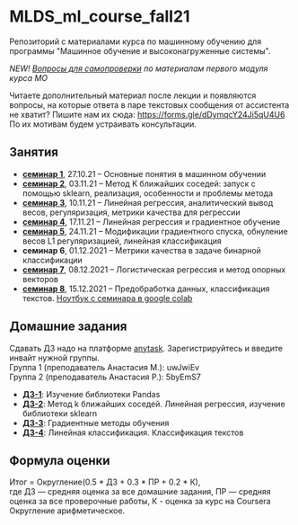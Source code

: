# MLDS_ml_course_fall21

Репозиторий с материалами курса по машинному обучению для программы "Машинное обучение и высоконагруженные системы".

*NEW! [Вопросы для самопроверки](https://docs.google.com/document/d/1t6Tfjc4B7zd-GCFJgZqfeYwNrQfznujDLdkKQZWkRCg/edit?usp=sharing) по материалам первого модуля курса МО*

Читаете дополнительный материал после лекции и появляются вопросы, на которые ответа в паре текстовых сообщения от ассистента не хватит? Пишите нам их сюда: https://forms.gle/dDymqcY24Ji5qU4U6 По их мотивам будем устраивать консультации.

## Занятия

* [__семинар 1__](https://github.com/AnastasiyaMax/MLDS_ml_course_fall21/tree/main/week1_intro), 27.10.21 – Основные понятия в машинном обучении
* [__семинар 2__](https://github.com/AnastasiyaMax/MLDS_ml_course_fall21/tree/main/week2_knn), 03.11.21 – Метод K ближайших соседей: запуск с помощью sklearn, реализация, особенности и проблемы метода
* [__семинар 3__](https://github.com/AnastasiyaMax/MLDS_ml_course_fall21/tree/main/week3_linreg), 10.11.21 – Линейная регрессия, аналитический вывод весов, регуляризация, метрики качества для регрессии
* [__семинар 4__](https://github.com/AnastasiyaMax/MLDS_ml_course_fall21/tree/main/week4_grad), 17.11.21 – Линейная регрессия и градиентное обучение
* [__семинар 5__](https://github.com/AnastasiyaMax/MLDS_ml_course_fall21/tree/main/week5_linclass), 24.11.21 – Модификации градиентного спуска, обнуление весов L1 регуляризацией, линейная классификация
* __семинар 6__, 01.12.2021 – Метрики качества в задаче бинарной классификации
* [__семинар 7__](https://github.com/AnastasiyaMax/MLDS_ml_course_fall21/tree/main/week7_logreg_svm), 08.12.2021 – Логистическая регрессия и метод опорных векторов
* [__семинар 8__](https://github.com/AnastasiyaMax/MLDS_ml_course_fall21/tree/main/week8_text_preprocessing), 15.12.2021 – Предобработка данных, классификация текстов. [Ноутбук с семинара в google colab](https://colab.research.google.com/drive/1Hz8CO5-5kSh5fwC65c_u5hwhrcIn3y9R?usp=sharing)

## Домашние задания

Сдавать ДЗ надо на платформе [anytask](http://anytask.org/). Зарегистрируйтесь и введите инвайт нужной группы. \
Группа 1 (преподаватель Анастасия М.): uwJwiEv \
Группа 2 (преподаватель Анастасия Р.): 5byEmS7

* [__ДЗ-1__](https://github.com/AnastasiyaMax/MLDS_ml_course_fall21/blob/main/hw/hw1_pandas/hometask1_pandas.ipynb): Изучение библиотеки Pandas
* [__ДЗ-2__](https://github.com/AnastasiyaMax/MLDS_ml_course_fall21/blob/main/hw/hw2/homework-practice-02.ipynb): Метод k ближайших соседей. Линейная регрессия, изучение библиотеки sklearn
* [__ДЗ-3__](https://github.com/AnastasiyaMax/MLDS_ml_course_fall21/blob/main/hw/hw3_grad/homework-practice-03.ipynb): Градиентные методы обучения
* [__ДЗ-4__](https://github.com/AnastasiyaMax/MLDS_ml_course_fall21/blob/main/hw/hw4_text_classification/homework-practice-04-classification.ipynb): Линейная классификация. Классификация текстов

## Формула оценки

Итог = Округление(0.5 * ДЗ + 0.3 * ПР + 0.2 * К), \
где ДЗ — средняя оценка за все домашние задания, ПР — средняя оценка за все проверочные работы, К - оценка за курс на Coursera \
Округление арифметическое.

